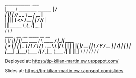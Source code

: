 .____________                       .___                                    
|__\______   \ _________ _______  __| _/                                    
|  ||    |  _//  _ \__  \\_  __ \/ __ |                                     
|  ||    |   (  <_> ) __ \|  | \/ /_/ |                                     
|__||______  /\____(____  /__|  \____ |                                     
           \/           \/           \/                                     
 ____  __.__.__  .__                   _____                 __  .__        
|    |/ _|__|  | |__|____    ____     /     \ _____ ________/  |_|__| ____  
|      < |  |  | |  \__  \  /    \   /  \ /  \\__  \\_  __ \   __\  |/    \ 
|    |  \|  |  |_|  |/ __ \|   |  \ /    Y    \/ __ \|  | \/|  | |  |   |  \
|____|__ \__|____/__(____  /___|  / \____|__  (____  /__|   |__| |__|___|  /
        \/               \/     \/          \/     \/                    \/ 
                                                                                                                                  
                                                                                                                                  

Deployed at:
https://tip-kilian-martin.ew.r.appspot.com/

Slides at:
https://tip-kilian-martin.ew.r.appspot.com/slides
